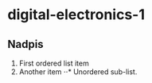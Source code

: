 # digital-electronics-1
## Nadpis
1. First ordered list item
2. Another item
⋅⋅* Unordered sub-list. 
